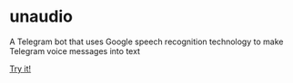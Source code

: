 # unaudio
A Telegram bot that uses Google speech recognition technology to make Telegram voice messages into text  

[Try it!](https://t.me/unaudio_bot)
